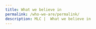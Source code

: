 ```yaml
---
title: What we believe in
permalink: /who-we-are/permalink/
description: MLC |  What we believe in
---
```

